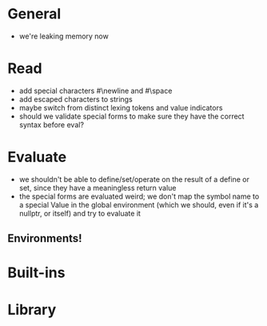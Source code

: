 # General
- we're leaking memory now

# Read
- add special characters #\newline and #\space
- add escaped characters to strings
- maybe switch from distinct lexing tokens and value indicators
- should we validate special forms to make sure they have the correct syntax before eval?

# Evaluate
- we shouldn't be able to define/set/operate on the result of a define or set, since they have a meaningless return value
- the special forms are evaluated weird; we don't map the symbol name to a special Value in the global environment (which we should, even if it's a nullptr, or itself) and try to evaluate it
## Environments!

# Built-ins

# Library
